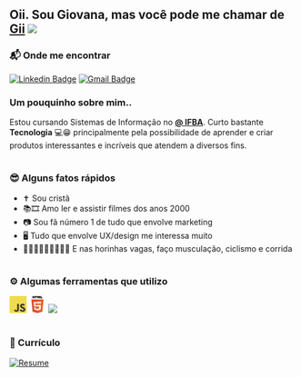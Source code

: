 <h2>Oii. Sou Giovana, mas você pode me chamar de <a href="https://github.com/DiovanaS">Gii</a> <img height="30px" src="https://slackmojis.com/emojis/3643-cool-doge/download"></h2>
</h1>


### 📬 Onde me encontrar
[![Linkedin Badge](https://img.shields.io/badge/-LinkedIn-blue?style=flat-square&logo=Linkedin&logoColor=white&link=linkedin.com/in/giovana-silva-94a739214)](linkedin.com/in/giovana-silva-94a739214)
[![Gmail Badge](https://img.shields.io/badge/-Gmail-d14836?style=flat-square&logo=Gmail&logoColor=white&link=mailto:giovanasds1923@gmail.com)](mailto:giovanasds1923@gmail.com)
</h1>

### Um pouquinho sobre mim..
Estou cursando Sistemas de Informação no **[@ IFBA](https://portal.ifba.edu.br/)**. Curto bastante **Tecnologia** 💻😁 principalmente pela possibilidade de aprender e criar produtos interessantes e incríveis que atendem a diversos fins.
<h1></h1>

### 😎 Alguns fatos rápidos

  - ✝️ Sou cristã 
  - 📚🎞️ Amo ler e assistir filmes dos anos 2000
  - 📷 Sou fã número 1 de tudo que envolve marketing
  - 🖥️ Tudo que envolve UX/design me interessa muito
  - 🏋🏾‍♀️🚴🏾‍♀️🏃🏾‍♀️ E nas horinhas vagas, faço musculação, ciclismo e corrida

<h1> </h1>

### ⚙️ Algumas ferramentas que utilizo
<code><img height="30" src="https://raw.githubusercontent.com/github/explore/80688e429a7d4ef2fca1e82350fe8e3517d3494d/topics/javascript/javascript.png"></code>
<code><img height="30" src="https://raw.githubusercontent.com/github/explore/80688e429a7d4ef2fca1e82350fe8e3517d3494d/topics/html/html.png"></code>
<code><img height="30" src="https://avatars1.githubusercontent.com/u/2918581?s=200&v=4"></code>


<h1> </h1>

### 📃 Currículo

  [![Resume](https://img.shields.io/badge/Resume-222B3C?style=for-the-badge&logo=todoist&logoColor=white)](https://diovanas.github.io/resume/)

